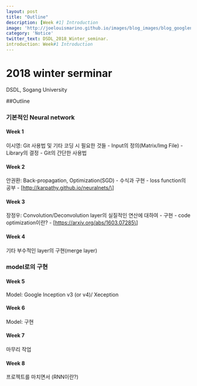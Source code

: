 ```yaml
---
layout: post
title: "Outline"
description: [Week #1] Introduction
image: 'http://joelouismarino.github.io/images/blog_images/blog_googlenet_keras/googlenet_diagram.png'
category: 'Notice'
twitter_text: DSDL_2018_Winter_seminar.
introduction: Week#1 Introduction
---
```


# 2018 winter serminar

DSDL, Sogang University

##Outline

### 기본적인 Neural network

#### Week 1

이시영: Git 사용법 및 기타 코딩 시 필요한 것들 - Input의 정의(Matrix/Img File) - Library의 결정 - Git의 간단한 사용법

#### Week 2

안권환: Back-propagation, Optimization(SGD) - 수식과 구현 - loss function의 공부 - [http://karpathy.github.io/neuralnets/\]

#### Week 3

장정우: Convolution/Deconvolution layer의 실질적인 연산에 대하여 - 구현 - code optimization이란? - [https://arxiv.org/abs/1603.07285\]

#### Week 4

기타 부수적인 layer의 구현(merge layer)

### model로의 구현

#### Week 5

Model: Google Inception v3 (or v4)/ Xeception

#### Week 6

Model: 구현

#### Week 7

마무리 작업

#### Week 8

프로젝트를 마치면서 (RNN이란?)

